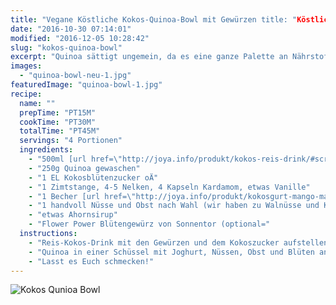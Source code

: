 ```yaml
---
title: "Vegane Köstliche Kokos-Quinoa-Bowl mit Gewürzen title: "Köstliche Kokos-Quinoa-Bowl mit Gewürzen & Nüssen" Nüssen"
date: "2016-10-30 07:14:01"
modified: "2016-12-05 10:28:42"
slug: "kokos-quinoa-bowl"
excerpt: "Quinoa sättigt ungemein, da es eine ganze Palette an Nährstoffen enthält. Perfekt für eine nahrhafte, bunte Frühstücksbowl!"
images:
  - "quinoa-bowl-neu-1.jpg"
featuredImage: "quinoa-bowl-1.jpg"
recipe:
  name: ""
  prepTime: "PT15M"
  cookTime: "PT30M"
  totalTime: "PT45M"
  servings: "4 Portionen"
  ingredients:
    - "500ml [url href=\"http://joya.info/produkt/kokos-reis-drink/#scrollme\"]Reis Kokos Drink[/url] oder [url href=\"http://joya.info/produkt/mandel-kokos-drink/#scrollme\"]Mandel Kokos Drink[/url] von Joya"
    - "250g Quinoa gewaschen"
    - "1 EL Kokosblütenzucker oÄ"
    - "1 Zimtstange, 4-5 Nelken, 4 Kapseln Kardamom, etwas Vanille"
    - "1 Becher [url href=\"http://joya.info/produkt/kokosgurt-mango-maracuja/#scrollme\"]Kokosgurt Mango Maracuja von Joya[/url]"
    - "1 handvoll Nüsse und Obst nach Wahl (wir haben zu Walnüsse und Kirschkompott gegriffen)"
    - "etwas Ahornsirup"
    - "Flower Power Blütengewürz von Sonnentor (optional="
  instructions:
    - "Reis-Kokos-Drink mit den Gewürzen und dem Kokoszucker aufstellen. Qunoa einrühren, wenn es kocht. Mit Deckel für 15min leicht köcheln und für 10min nachquellen lassen."
    - "Quinoa in einer Schüssel mit Joghurt, Nüssen, Obst und Blüten anrichten und mit etwas Ahornsirup süßen."
    - "Lasst es Euch schmecken!"
---
```


![Kokos Qunioa Bowl](https://www.veganblatt.com/i/quinoa-bowl-neu-1.jpg)